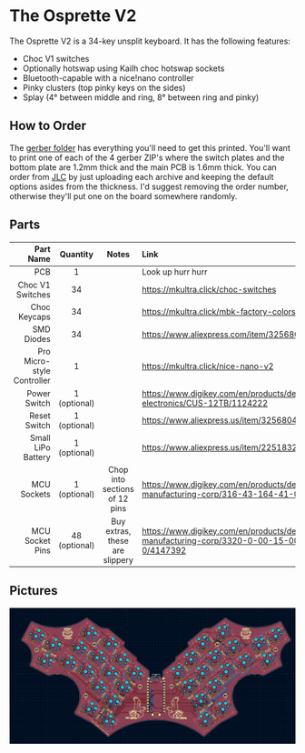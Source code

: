 The Osprette V2
===============

The Osprette V2 is a 34-key unsplit keyboard. It has the following features:

- Choc V1 switches
- Optionally hotswap using Kailh choc hotswap sockets
- Bluetooth-capable with a nice!nano controller
- Pinky clusters (top pinky keys on the sides)
- Splay (4° between middle and ring, 8° between ring and pinky)

## How to Order

The [gerber folder](./gerber) has everything you'll need to get this printed.
You'll want to print one of each of the 4 gerber ZIP's where the switch plates
and the bottom plate are 1.2mm thick and the main PCB is 1.6mm thick. You can
order from [JLC](https://jlcpcb.com) by just uploading each archive and keeping
the default options asides from the thickness. I'd suggest removing the order number,
otherwise they'll put one on the board somewhere randomly.

## Parts

Part Name                  | Quantity      | Notes                          | Link
--------------------------:|:-------------:|:------------------------------:|:----
PCB                        | 1             |                                | Look up hurr hurr
Choc V1 Switches           | 34            |                                | <https://mkultra.click/choc-switches>
Choc Keycaps               | 34            |                                | <https://mkultra.click/mbk-factory-colors>
SMD Diodes                 | 34            |                                | <https://www.aliexpress.com/item/3256802562651339.html>
Pro Micro-style Controller | 1             |                                | <https://mkultra.click/nice-nano-v2>
Power Switch               | 1 (optional)  |                                | <https://www.digikey.com/en/products/detail/nidec-copal-electronics/CUS-12TB/1124222>
Reset Switch               | 1 (optional)  |                                | <https://www.aliexpress.us/item/3256804499798985.html>
Small LiPo Battery         | 1 (optional)  |                                | <https://www.aliexpress.us/item/2251832546143327.html>
MCU Sockets                | 1 (optional)  | Chop into sections of 12 pins  | <https://www.digikey.com/en/products/detail/mill-max-manufacturing-corp/316-43-164-41-006000/1212147>
MCU Socket Pins            | 48 (optional) | Buy extras, these are slippery | <https://www.digikey.com/en/products/detail/mill-max-manufacturing-corp/3320-0-00-15-00-00-03-0/4147392>

## Pictures

![](./pictures/pcb-screenshot.jpg "PCB Screenshot")
